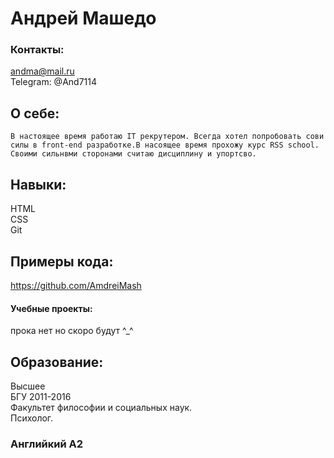 # Андрей Mашедо
### Контакты:  
andma@mail.ru  
Telegram: @And7114
## О себе:  
	В настоящее время работаю IT рекрутером. Всегда хотел попробовать сови силы в front-end разработке.В насоящее время прохожу курс RSS school.  
	Своими сильнвми сторонами считаю дисциплину и упортсво.
## Навыки:
 HTML  
 CSS  
 Git
## Примеры кода:
 https://github.com/AmdreiMash
 #### Учебные проекты:
 прока нет но скоро будут ^_^ 
## Образование:  
 Высшее  
 БГУ 2011-2016  
 Факультет философии и социальных наук.  
 Психолог.
### Английкий A2
